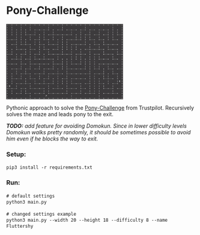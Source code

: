 # Pony-Challenge

<img src="/data/pony_saved.gif" height="200" align="middle"/>

Pythonic approach to solve the [Pony-Challenge](https://ponychallenge.trustpilot.com/index.html) from Trustpilot. 
Recursively solves the maze and leads pony to the exit.

***TODO:** add feature for avoiding Domokun. Since in lower difficulty levels Domokun walks pretty randomly,
 it should be sometimes possible to avoid him even if he blocks the way to exit.*

### Setup:
```
pip3 install -r requirements.txt
```

### Run:
```
# default settings
python3 main.py

# changed settings example
python3 main.py --width 20 --height 18 --difficulty 8 --name Fluttershy
```

